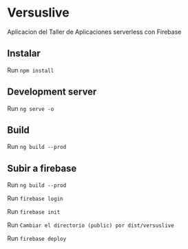 # Versuslive

Aplicacion del Taller de Aplicaciones serverless con Firebase

## Instalar
Run `npm install`

## Development server

Run `ng serve -o`

## Build

Run `ng build --prod`

## Subir a firebase

Run `ng build --prod`


Run `firebase login`


Run `firebase init`


Run `Cambiar el directorio (public) por dist/versuslive`


Run `firebase deploy`

